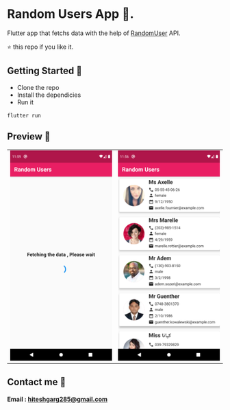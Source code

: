 # Random Users App 📱.

Flutter app that fetchs data with the help of [RandomUser](https:www.randomuser.me) API.

⭐️ this repo if you like it.

## Getting Started 🚀

- Clone the repo
- Install the dependicies
- Run it

```flutter
flutter run
```

## Preview 📸

|                                           |                                           |
| ----------------------------------------- | ----------------------------------------- |
| <img src="screenshots/1.png" width="300"> | <img src="screenshots/2.png" width="300"> |

## Contact me 📧

#### Email : hiteshgarg285@gmail.com
